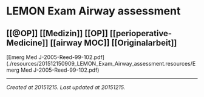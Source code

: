 # LEMON Exam Airway assessment
 [[@OP]] [[Medizin]] [[OP]] [[perioperative-Medicine]] [[airway MOC]] [[Originalarbeit]] 
---



[Emerg Med J-2005-Reed-99-102.pdf](./resources/201512150909_LEMON_Exam_Airway_assessment.resources/Emerg Med J-2005-Reed-99-102.pdf)

---

_Created at 20151215._
_Last updated at 20151215._



